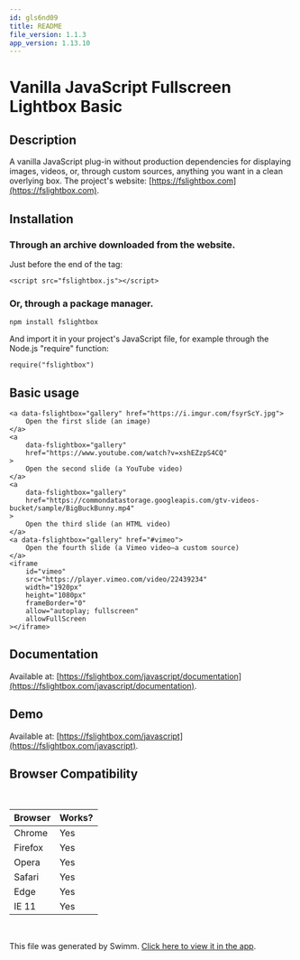 ```yaml
---
id: gls6nd09
title: README
file_version: 1.1.3
app_version: 1.13.10
---
```


# Vanilla JavaScript Fullscreen Lightbox Basic

## Description

A vanilla JavaScript plug-in without production dependencies for displaying images, videos, or, through custom sources, anything you want in a clean overlying box. The project's website: [https://fslightbox.com](https://fslightbox.com).

## Installation

### Through an archive downloaded from the website.

Just before the end of the <body> tag:

```
<script src="fslightbox.js"></script>
```

### Or, through a package manager.

```
npm install fslightbox
```

And import it in your project's JavaScript file, for example through the Node.js "require" function:

```
require("fslightbox")
```

## Basic usage

```
<a data-fslightbox="gallery" href="https://i.imgur.com/fsyrScY.jpg">
    Open the first slide (an image)
</a>
<a 
    data-fslightbox="gallery"
    href="https://www.youtube.com/watch?v=xshEZzpS4CQ"
>
    Open the second slide (a YouTube video)
</a>
<a
    data-fslightbox="gallery"
    href="https://commondatastorage.googleapis.com/gtv-videos-bucket/sample/BigBuckBunny.mp4"
>
    Open the third slide (an HTML video)
</a>
<a data-fslightbox="gallery" href="#vimeo">
    Open the fourth slide (a Vimeo video—a custom source)
</a>
<iframe
    id="vimeo"
    src="https://player.vimeo.com/video/22439234"
    width="1920px"
    height="1080px"
    frameBorder="0"
    allow="autoplay; fullscreen"
    allowFullScreen
></iframe>
```

## Documentation

Available at: [https://fslightbox.com/javascript/documentation](https://fslightbox.com/javascript/documentation).

## Demo

Available at: [https://fslightbox.com/javascript](https://fslightbox.com/javascript).

## Browser Compatibility

<br/>

|Browser|Works?|
|-------|------|
|Chrome |Yes   |
|Firefox|Yes   |
|Opera  |Yes   |
|Safari |Yes   |
|Edge   |Yes   |
|IE 11  |Yes   |

<br/>

This file was generated by Swimm. [Click here to view it in the app](https://swimm-web-app.web.app/repos/Z2l0aHViJTNBJTNBdGFibGVyJTNBJTNBc2h1anV1dQ==/docs/gls6nd09).
